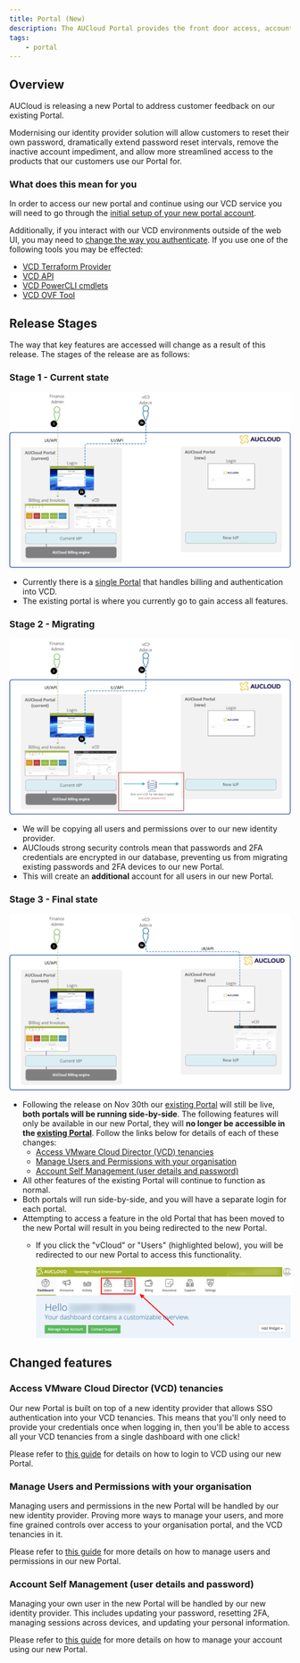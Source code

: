 ```yaml
---
title: Portal (New)
description: The AUCloud Portal provides the front door access, account management to AUCloud's infrastructure services.
tags:
    - portal
---
```


## Overview

AUCloud is releasing a new Portal to address customer feedback on our existing Portal.

Modernising our identity provider solution will allow customers to reset their own password, dramatically extend password reset intervals, remove the inactive account impediment, and allow more streamlined access to the products that our customers use our Portal for. 

### What does this mean for you

In order to access our new portal and continue using our VCD service you will need to go through the [initial setup of your new portal account](./portal-account-setup.md#initial-setup).  

Additionally, if you interact with our VCD environments outside of the web UI, you may need to [change the way you authenticate](./api-authentication.md).  If you use one of the following tools you may be effected:

- [VCD Terraform Provider](https://registry.terraform.io/providers/vmware/vcd/latest/docs)
- [VCD API](https://docs.vmware.com/en/VMware-Cloud-Director/index.html)
- [VCD PowerCLI cmdlets](https://developer.vmware.com/docs/powercli/latest/products/vmwareclouddirector/)
- [VCD OVF Tool](https://docs.vmware.com/en/VMware-Cloud-Director/10.5/VMware-Cloud-Director-Install-Configure-Upgrade-Guide/GUID-2B34775B-7C96-44F2-A9A3-D6A9D3B0CAD2.html)


## Release Stages

The way that key features are accessed will change as a result of this release. The stages of the release are as follows:

### Stage 1 - Current state

![current-state](./assets/portal-initial-state.png)

- Currently there is a [single Portal](https://portal.australiacloud.com.au) that handles billing and authentication into VCD.
- The existing portal is where you currently go to gain access all features.

### Stage 2 - Migrating

![migration-state](./assets/portal-migration-state.png)

- We will be copying all users and permissions over to our new identity provider.
- AUClouds strong security controls mean that passwords and 2FA credentials are encrypted in our database, preventing us from migrating existing passwords and 2FA devices to our new Portal. 
- This will create an **additional** account for all users in our new Portal.

### Stage 3 - Final state

![final-state](./assets/portal-final-state.png)

- Following the release on Nov 30th our [existing Portal](https://portal.australiacloud.com.au) will still be live, **both portals will be running side-by-side**. The following features will only be available in our new Portal, they will **no longer be accessible in the [existing Portal](https://portal.australiacloud.com.au)**. Follow the links below for details of each of these changes:
    - [Access VMware Cloud Director (VCD) tenancies](#access-vmware-cloud-director-vcd-tenancies)
    - [Manage Users and Permissions with your organisation](#manage-users-and-permissions-with-your-organisation)
    - [Account Self Management (user details and password)](#account-self-management-user-details-and-password)
- All other features of the existing Portal will continue to function as normal. 
- Both portals will run side-by-side, and you will have a separate login for each portal. 
- Attempting to access a feature in the old Portal that has been moved to the new Portal will result in you being redirected to the new Portal. 
    - If you click the "vCloud" or "Users" (highlighted below), you will be redirected to our new Portal to access this functionality. 

        ![removed-features](./assets/removed-features.png)

## Changed features

### Access VMware Cloud Director (VCD) tenancies

Our new Portal is built on top of a new identity provider that allows SSO authentication into your VCD tenancies.  This means that you'll only need to provide your credentials once when logging in, then you'll be able to access all your VCD tenancies from a single dashboard with one click!

Please refer to [this guide](./vcd-login.md) for details on how to login to VCD using our new Portal. 

### Manage Users and Permissions with your organisation

Managing users and permissions in the new Portal will be handled by our new identity provider.  Proving more ways to manage your users, and more fine grained controls over access to your organisation portal, and the VCD tenancies in it. 

Please refer to [this guide](./vcd-permissions.md) for more details on how to manage users and permissions in our new Portal. 

### Account Self Management (user details and password)

Managing your own user in the new Portal will be handled by our new identity provider.  This includes updating your password, resetting 2FA, managing sessions across devices, and updating your personal information. 

Please refer to [this guide](./portal-account-self-mgmt.md) for more details on how to manage your account using our new Portal. 